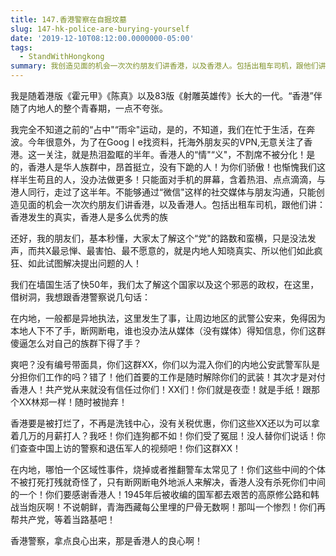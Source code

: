 ```yaml
---
title: 147.香港警察在自掘坟墓
slug: 147-hk-police-are-burying-yourself
date: '2019-12-10T08:12:00.0000000-05:00'
tags:
  - StandWithHongkong
summary: 我创造见面的机会一次次约朋友们讲香港，以及香港人。包括出租车司机，跟他们讲：香港发生的真实，香港人是多么优秀的族
---
```

我是随着港版《霍元甲》《陈真》以及83版《射雕英雄传》长大的一代。“香港”伴随了内地人的整个青春期，一点不夸张。



我完全不知道之前的“占中"“雨伞"运动，是的，不知道，我们在忙于生活，在奔波。今年很意外，为了在Goog丨e找资料，托海外朋友买的VPN,无意关注了香港。这一关注，就是热泪盈眶的半年。香港人的“情"“义"，不割席不被分化！是的，香港人是华人族群中，昂首挺立，没有下跪的人！为你们骄傲！也惭愧我们这样半生苟且的人，没办法做更多！只能面对手机的屏幕，含着热泪、点点滴滴，与港人同行，走过了这半年。不能够通过“微信"这样的社交媒体与朋友沟通，只能创造见面的机会一次次约朋友们讲香港，以及香港人。包括出租车司机，跟他们讲：香港发生的真实，香港人是多么优秀的族

还好，我的朋友们，基本秒懂，大家太了解这个“党"的路数和蛮横，只是没法发声，而共X最忌惮、最害怕、最不愿意的，就是内地人知晓真实、所以他们如此疯狂、如此试图解决提出问题的人！



我们在墙国生活了快50年，我们太了解这个国家以及这个邪恶的政权，在这里，借树洞，我想跟香港警察说几句话：



在内地，一般都是异地执法，这里发生了事，让周边地区的武警公安来，免得因为本地人下不了手，断网断电，谁也没办法从媒体（没有媒体）得知信息，你们这群傻逼怎么对自己的族群下得了手？



爽吧？没有编号带面具，你们这群XX，你们以为混入你们的内地公安武警军队是分担你们工作的吗？错了！他们首要的工作是随时解除你们的武装！其次才是对付香港人！共产党从来就没有信任过你们！XX们！你们就是夜壶！就是手纸！跟那个XX林郑一样！随时被抛弃！



香港要是被打烂了，不再是洗钱中心，没有关税优惠，你们这些XX还以为可以拿着几万的月薪打人？我呸！你们连狗都不如！你们受了冤屈！没人替你们说话！你们查查中国上访的警察和退伍军人的视频吧！你们这群XX！



在内地，哪怕一个区域性事件，烧掉或者推翻警车太常见了！你们这些中间的个体不被打死打残就奇怪了，只有断网断电外地派人来解决，香港人没有杀死你们中间的一个！你们要感谢香港人！1945年后被收编的国军都去艰苦的高原修公路和韩战当炮灰啊！不说朝鲜，青海西藏每公里埋的尸骨无数啊！那叫一个惨烈！你们再帮共产党，等着当路基吧！



香港警察，拿点良心出来，那是香港人的良心啊！
